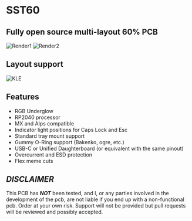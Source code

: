 # SST60

## Fully open source multi-layout 60% PCB
![Render1](https://github.com/dededecline/SST60/blob/main/Images/Render-Top.png)
![Render2](https://github.com/dededecline/SST60/blob/main/Images/Render-Back.png)

## Layout support
![KLE](https://github.com/dededecline/SST60/blob/main/Images/Layout-KLE.png)

## Features
- RGB Underglow
- RP2040 processor
- MX and Alps compatible
- Indicator light positions for Caps Lock and Esc
- Standard tray mount support
- Gummy O-Ring support (Bakenko, ogre, etc.)
- USB-C or Unified Daughterboard (or equivalent with the same pinout)
- Overcurrent and ESD protection
- Flex meme cuts

## ***DISCLAIMER***
This PCB has ***NOT*** been tested, and I, or any parties involved in the development of the pcb, are not liable if you end up with a non-functional pcb. Order at your own risk. Support will not be provided but pull requests will be reviewed and possibly accepted.
